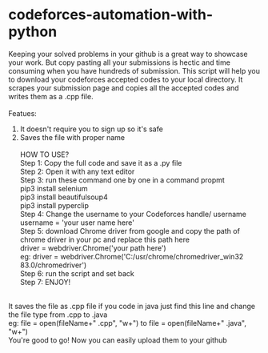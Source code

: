 # codeforces-automation-with-python
Keeping your solved problems in your github is a great way to showcase your work. But copy pasting all your submissions is hectic and time consuming when you have hundreds of submission. This script will help you to download your codeforces accepted codes to your local directory. It scrapes your submission page and copies all the accepted codes and writes them as a .cpp file. <br/> <br/>
Featues: <br/>
1. It doesn't require you to sign up so it's safe <br/>
2. Saves the file with proper name <br/> <br/>
HOW TO USE? <br/>
Step 1: Copy the full code and save it as a .py file <br/>
Step 2: Open it with any text editor <br/> 
Step 3: run these command one by one in a command propmt <br/>
pip3 install selenium <br/>
pip3 install beautifulsoup4 <br/>
pip3 install pyperclip <br/> 
Step 4: Change the username to your Codeforces handle/ username <br/>
username = 'your user name here' <br/>
Step 5: download Chrome driver from google and copy the path of chrome driver in your pc and replace this path here <br/>
driver = webdriver.Chrome('your path here') <br/>
eg: driver = webdriver.Chrome('C:/usr/chrome/chromedriver_win32 83.0/chromedriver') <br/>
Step 6: run the script and set back <br/>
Step 7: ENJOY! <br/> 
<br/>
It saves the file as .cpp file if you code in java just find this line and change the file type from .cpp to .java <br/>
eg: file = open(fileName+" .cpp", "w+") to file = open(fileName+" .java", "w+") <br/>
You're good to go! Now you can easily upload them to your github

